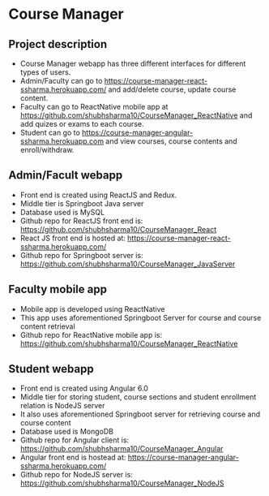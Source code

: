 # Course Manager

## Project description
- Course Manager webapp has three different interfaces for different types of users.
- Admin/Faculty can go to https://course-manager-react-ssharma.herokuapp.com/ and add/delete course, update course content.
- Faculty can go to ReactNative mobile app at https://github.com/shubhsharma10/CourseManager_ReactNative and add quizes or exams to each course.
- Student can go to https://course-manager-angular-ssharma.herokuapp.com and view courses, course contents and enroll/withdraw.

## Admin/Facult webapp
- Front end is created using ReactJS and Redux.
- Middle tier is Springboot Java server
- Database used is MySQL
- Github repo for ReactJS front end is: https://github.com/shubhsharma10/CourseManager_React
- React JS front end is hosted at: https://course-manager-react-ssharma.herokuapp.com/
- Github repo for Springboot server is: https://github.com/shubhsharma10/CourseManager_JavaServer

## Faculty mobile app
- Mobile app is developed using ReactNative
- This app uses aforementioned Springboot Server for course and course content retrieval
- Github repo for ReactNative mobile app is: https://github.com/shubhsharma10/CourseManager_ReactNative

## Student webapp
- Front end is created using Angular 6.0
- Middle tier for storing student, course sections and student enrollment relation is NodeJS server
- It also uses aforementioned Springboot server for retrieving course and course content
- Database used is MongoDB
- Github repo for Angular client is: https://github.com/shubhsharma10/CourseManager_Angular
- Angular front end is hostead at: https://course-manager-angular-ssharma.herokuapp.com/
- Github repo for NodeJS server is: https://github.com/shubhsharma10/CourseManager_NodeJS
